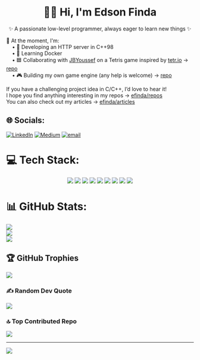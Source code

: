 <h1 align="center">👋🏿 Hi, I'm Edson Finda</h1>
<p align="center">✨ A passionate low-level programmer, always eager to learn new things ✨</p>

📍 At the moment, I'm:<br>
&nbsp;&nbsp;&nbsp;&nbsp;• 📡 Developing an HTTP server in C++98<br>
&nbsp;&nbsp;&nbsp;&nbsp;• 🐳 Learning Docker<br>
&nbsp;&nbsp;&nbsp;&nbsp;• 🟦 Collaborating with [JBYoussef](https://github.com/JBYoussef) on a Tetris game inspired by [tetr.io](https://tetr.io) → [repo](https://github.com/3dsonnn/tetr)<br>
&nbsp;&nbsp;&nbsp;&nbsp;• 🎮 Building my own game engine (any help is welcome) → [repo](https://github.com/3dsonnn/my_mlx)<br>

If you have a challenging project idea in C/C++, I’d love to hear it!<br>
I hope you find anything interesting in my repos → [efinda/repos](https://github.com/3dsonnn?tab=repositories)<br>
You can also check out my articles → [efinda/articles](https://medium.com/@efinda)<br>

## 🌐 Socials:
[![LinkedIn](https://img.shields.io/badge/LinkedIn-%230077B5.svg?logo=linkedin&logoColor=white)](https://linkedin.com/in/edson-baptista-finda) [![Medium](https://img.shields.io/badge/Medium-12100E?logo=medium&logoColor=white)](https://medium.com/@efinda) [![email](https://img.shields.io/badge/Email-D14836?logo=gmail&logoColor=white)](mailto:edsonbaptistafinda@gmail.com)

# 💻 Tech Stack:
<p align="center">
  <img src="https://img.shields.io/badge/c-%2300599C.svg?style=for-the-badge&logo=c&logoColor=white" />
  <img src="https://img.shields.io/badge/c++-%2300599C.svg?style=for-the-badge&logo=c%2B%2B&logoColor=white" />
  <img src="https://img.shields.io/badge/nginx-%23009639.svg?style=for-the-badge&logo=nginx&logoColor=white" />
  <img src="https://img.shields.io/badge/WordPress-%23117AC9.svg?style=for-the-badge&logo=WordPress&logoColor=white" />
  <img src="https://img.shields.io/badge/MariaDB-003545?style=for-the-badge&logo=mariadb&logoColor=white" />
  <img src="https://img.shields.io/badge/github-%23121011.svg?style=for-the-badge&logo=github&logoColor=white" />
  <img src="https://img.shields.io/badge/git-%23F05033.svg?style=for-the-badge&logo=git&logoColor=white" />
  <img src="https://img.shields.io/badge/docker-%230db7ed.svg?style=for-the-badge&logo=docker&logoColor=white" />
  <img src="https://img.shields.io/badge/-Arduino-00979D?style=for-the-badge&logo=Arduino&logoColor=white" />
</p>

# 📊 GitHub Stats:
![](https://github-readme-stats.vercel.app/api?username=3dsonnn&theme=blue_navy&hide_border=false&include_all_commits=false&count_private=true)<br/>
![](https://nirzak-streak-stats.vercel.app/?user=3dsonnn&theme=blue_navy&hide_border=false)<br/>
![](https://github-readme-stats.vercel.app/api/top-langs/?username=3dsonnn&theme=blue_navy&hide_border=false&include_all_commits=false&count_private=true&layout=compact)

## 🏆 GitHub Trophies
![](https://github-profile-trophy.vercel.app/?username=3dsonnn&theme=blue_navy&no-frame=false&no-bg=false&margin-w=4)

### ✍️ Random Dev Quote
![](https://quotes-github-readme.vercel.app/api?type=horizontal&theme=radical)

### 🔝 Top Contributed Repo
![](https://github-contributor-stats.vercel.app/api?username=3dsonnn&limit=5&theme=blue_navy&combine_all_yearly_contributions=true)

---
[![](https://visitcount.itsvg.in/api?id=3dsonnn&icon=6&color=0)](https://visitcount.itsvg.in)

<!-- Proudly created with GPRM ( https://gprm.itsvg.in ) -->
